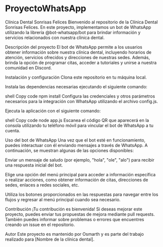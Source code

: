 # ProyectoWhatsApp
Clínica Dental Sonrisas Felices
Bienvenido al repositorio de la Clínica Dental Sonrisas Felices. En este proyecto, implementamos un bot de WhatsApp utilizando la librería @bot-whatsapp/bot para brindar información y servicios relacionados con nuestra clínica dental.

Descripción del proyecto
El bot de WhatsApp permite a los usuarios obtener información sobre nuestra clínica dental, incluyendo horarios de atención, servicios ofrecidos y direcciones de nuestras sedes. Además, brinda la opción de programar citas, acceder a tutoriales y unirse a nuestra comunidad en Discord.

Instalación y configuración
Clona este repositorio en tu máquina local.

Instala las dependencias necesarias ejecutando el siguiente comando:

shell
Copy code
npm install
Configura las credenciales y otros parámetros necesarios para la integración con WhatsApp utilizando el archivo config.js.

Ejecuta la aplicación con el siguiente comando:

shell
Copy code
node app.js
Escanea el código QR que aparecerá en la consola utilizando tu teléfono móvil para vincular el bot de WhatsApp a tu cuenta.

Uso del bot de WhatsApp
Una vez que el bot esté en funcionamiento, puedes interactuar con él enviando mensajes a través de WhatsApp. A continuación, se muestran algunas de las opciones disponibles:

Enviar un mensaje de saludo (por ejemplo, "hola", "ole", "alo") para recibir una respuesta inicial del bot.

Elige una opción del menú principal para acceder a información específica o realizar acciones, como obtener información de citas, direcciones de sedes, enlaces a redes sociales, etc.

Utiliza los botones proporcionados en las respuestas para navegar entre los flujos y regresar al menú principal cuando sea necesario.

Contribución
¡Tu contribución es bienvenida! Si deseas mejorar este proyecto, puedes enviar tus propuestas de mejora mediante pull requests. También puedes informar sobre problemas o errores que encuentres creando un issue en el repositorio.

Autor
Este proyecto es mantenido por Osmarth y es parte del trabajo realizado para [Nombre de la clínica dental].



